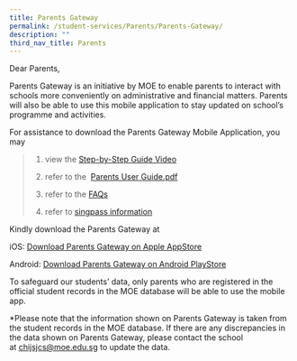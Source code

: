 ```yaml
---
title: Parents Gateway
permalink: /student-services/Parents/Parents-Gateway/
description: ""
third_nav_title: Parents
---
```

Dear Parents,

  

Parents Gateway is an initiative by MOE to enable parents to interact with schools more conveniently on administrative and financial matters. Parents will also be able to use this mobile application to stay updated on school’s programme and activities.

For assistance to download the Parents Gateway Mobile Application, you may

> 1. view the [Step-by-Step Guide Video](https://www.youtube.com/watch?v=tW9jwyuovOo&feature=youtu.be)
> 
> 2. refer to the  [Parents User Guide.pdf](https://chijstjosephsconvent.moe.edu.sg/qql/slot/u160/General/Latest%20News/2019/User%20Guide%20for%20Parents.pdf)
> 
> 3. refer to the [FAQs](https://chijstjosephsconvent.moe.edu.sg/qql/slot/u160/General/Latest%20News/2019/Parents%20Gateway%20FAQs%20for%20Parents%20.pdf)
> 
> 4. refer to [singpass information](https://www.singpass.gov.sg/singpass/register/instructions)

Kindly download the Parents Gateway at 

  

iOS: [Download Parents Gateway on Apple AppStore](https://itunes.apple.com/sg/app/parents-gateway/id1267198708?mt=8)

Android: [Download Parents Gateway on Android PlayStore](https://play.google.com/store/apps/details?id=com.moe.pgp&hl=en_SG)

  

To safeguard our students’ data, only parents who are registered in the official student records in the MOE database will be able to use the mobile app. 

  

\*Please note that the information shown on Parents Gateway is taken from the student records in the MOE database. If there are any discrepancies in the data shown on Parents Gateway, please contact the school at [chijsjcs@moe.edu.sg](mailto:chijsjcs@moe.edu.sg) to update the data.
